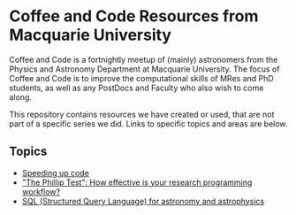 # Coffee and Code Resources from Macquarie University

Coffee and Code is a fortnightly meetup of (mainly) astronomers from the Physics and Astronomy Department at Macquarie University. The focus of Coffee and Code is to improve the computational skills of MRes and PhD students, as well as any PostDocs and Faculty who also wish to come along.

This repository contains resources we have created or used, that are not part of a specific series we did. Links to specific topics and areas are below.

## Topics
 * [Speeding up code](SpeedingUpCode/README.md)
 * ["The Phillip Test": How effective is your research programming workflow?](ThePhillipTest/README.md)
 * [SQL (Structured Query Language) for astronomy and astrophysics](AstroSQL/README.md)
